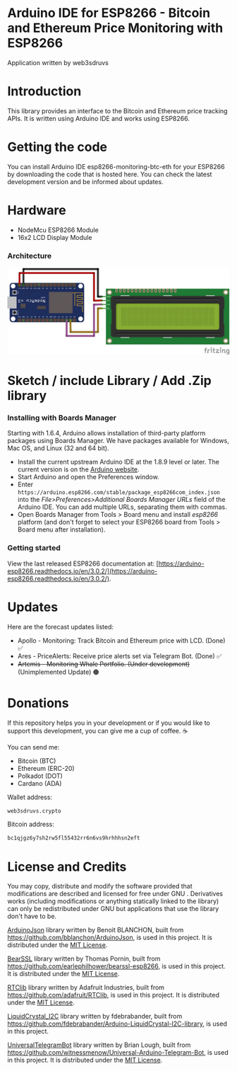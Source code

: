 Arduino IDE for ESP8266 - Bitcoin and Ethereum Price Monitoring with ESP8266 
===========================================

Application written by web3sdruvs

# Introduction
This library provides an interface to the Bitcoin and Ethereum price tracking APIs. It is written using Arduino IDE and works using ESP8266.

# Getting the code
You can install Arduino IDE esp8266-monitoring-btc-eth for your ESP8266 by downloading the code that is hosted here. You can check the latest development version and be informed about updates.

# Hardware
- NodeMcu ESP8266 Module
- 16x2 LCD Display Module

### Architecture
![alt text](https://raw.githubusercontent.com/web3sdruvs/esp8266-monitoring-btc-eth/main/data/architecture.webp?token=GHSAT0AAAAAABY36TU22DKAT366MTCNEEY2YZGS4HQ)

# Sketch / include Library / Add .Zip library	

### Installing with Boards Manager

Starting with 1.6.4, Arduino allows installation of third-party platform packages using Boards Manager. We have packages available for Windows, Mac OS, and Linux (32 and 64 bit).

- Install the current upstream Arduino IDE at the 1.8.9 level or later. The current version is on the [Arduino website](https://www.arduino.cc/en/software).
- Start Arduino and open the Preferences window.
- Enter ```https://arduino.esp8266.com/stable/package_esp8266com_index.json``` into the *File>Preferences>Additional Boards Manager URLs* field of the Arduino IDE. You can add multiple URLs, separating them with commas.
- Open Boards Manager from Tools > Board menu and install *esp8266* platform (and don't forget to select your ESP8266 board from Tools > Board menu after installation).

### Getting started
View the last released ESP8266 documentation at: [https://arduino-esp8266.readthedocs.io/en/3.0.2/](https://arduino-esp8266.readthedocs.io/en/3.0.2/).

# Updates
Here are the forecast updates listed:

- Apollo - Monitoring: Track Bitcoin and Ethereum price with LCD. (Done) ✅ 
- Ares - PriceAlerts: Receive price alerts set via Telegram Bot. (Done) ✅
- ~~Artemis - Monitoring Whale Portfolio. (Under development)~~ (Unimplemented Update) 🟠 

# Donations
If this repository helps you in your development or if you would like to support this development, you can give me a cup of coffee. ☕

You can send me:

- Bitcoin (BTC) 
- Ethereum (ERC-20)
- Polkadot (DOT)
- Cardano (ADA) 

Wallet address: 

```bash
web3sdruvs.crypto
```

Bitcoin address: 
```bash
bc1qjgz6y7sh2rw5fl55432rr6n6vs9hrhhhsn2eft
```

# License and Credits
You may copy, distribute and modify the software provided that modifications are described and licensed for free under GNU . Derivatives works (including modifications or anything statically linked to the library) can only be redistributed under GNU  but applications that use the library don't have to be.

[ArduinoJson](https://arduinojson.org) library written by Benoit BLANCHON, built from https://github.com/bblanchon/ArduinoJson, is used in this project.  It is distributed under the [MIT License](https://arduinojson.org/#legal-details).

[BearSSL](https://bearssl.org) library written by Thomas Pornin, built from https://github.com/earlephilhower/bearssl-esp8266, is used in this project.  It is distributed under the [MIT License](https://bearssl.org/#legal-details).

[RTClib](https://learn.adafruit.com/ds1307-real-time-clock-breakout-board-kit/overview) library written by Adafruit Industries, built from https://github.com/adafruit/RTClib, is used in this project.  It is distributed under the [MIT License](https://learn.adafruit.com/ds1307-real-time-clock-breakout-board-kit/overview/#legal-details).

[LiquidCrystal_I2C](https://github.com/fdebrabander/Arduino-LiquidCrystal-I2C-library) library written by fdebrabander, built from https://github.com/fdebrabander/Arduino-LiquidCrystal-I2C-library, is used in this project.

[UniversalTelegramBot](https://www.arduino.cc/reference/en/libraries/universaltelegrambot/) library written by Brian Lough, built from https://github.com/witnessmenow/Universal-Arduino-Telegram-Bot, is used in this project.  It is distributed under the [MIT License](https://www.arduino.cc/reference/en/libraries/universaltelegrambot//#legal-details).

